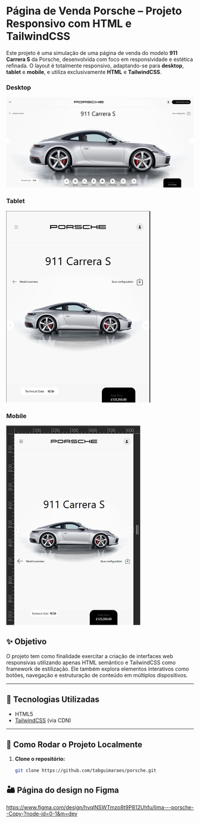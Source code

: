 # Página de Venda Porsche – Projeto Responsivo com HTML e TailwindCSS

Este projeto é uma simulação de uma página de venda do modelo **911 Carrera S** da Porsche, desenvolvida com foco em responsividade e estética refinada. O layout é totalmente responsivo, adaptando-se para **desktop**, **tablet** e **mobile**, e utiliza exclusivamente **HTML** e **TailwindCSS**.

### Desktop

![Desktop](image.png)

### Tablet

![Tablet](image-1.png)

### Mobile

![Mobile](image-2.png)

## ✨ Objetivo

O projeto tem como finalidade exercitar a criação de interfaces web responsivas utilizando apenas HTML semântico e TailwindCSS como framework de estilização. Ele também explora elementos interativos como botões, navegação e estruturação de conteúdo em múltiplos dispositivos.

---

## 🧩 Tecnologias Utilizadas

- HTML5
- [TailwindCSS](https://tailwindcss.com/) (via CDN)

---

## 🚀 Como Rodar o Projeto Localmente

1. **Clone o repositório:**

   ```bash
   git clone https://github.com/tabguimaraes/porsche.git
   ```

## 🏜️ Página do design no Figma

https://www.figma.com/design/hvqlNSWTmzo8t9P812Uhfu/lima---porsche--Copy-?node-id=0-1&m=dev
